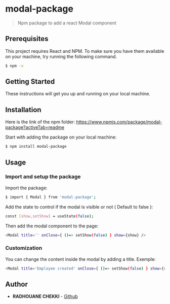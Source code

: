 # modal-package

> Npm package to add a react Modal component

## Prerequisites

This project requires React and NPM.
To make sure you have them available on your machine,
try running the following command.

```sh
$ npm -v
```

## Getting Started

These instructions will get you up and running on your local machine.

## Installation

Here is the link of the npm folder: https://www.npmjs.com/package/modal-package?activeTab=readme

Start with adding the package on your local machine:

```sh
$ npm install modal-package
```

## Usage

### Import and setup the package

Import the package:

```sh
$ import { Modal } from 'modal-package';
```

Add the state to control if the modal is visible or not ( Default to false ):

```sh
const [show,setShow] = useState(false);
```

Then add the modal component to the page:

```sh
<Modal title='' onClose={ ()=> setShow(false) } show={show} />
```

### Customization

You can change the content inside the modal by adding a title.
Exemple:

```sh
<Modal title='Employee created' onClose={ ()=> setShow(false) } show={show} />
```

## Author

- **RADHOUANE CHEKKI** - [Github](https://github.com/rc-fe-rc/)
